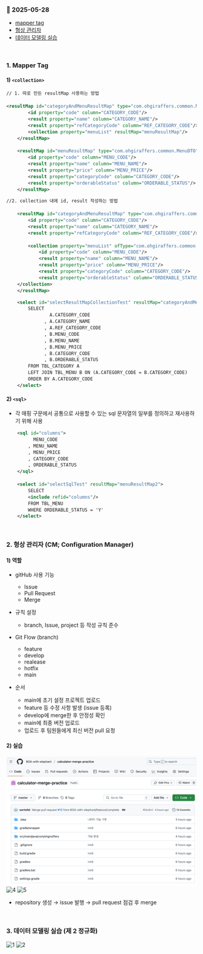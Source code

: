 ### :link: 2025-05-28
- [mapper tag](#1-mapper-tag)
- [형상 관리자](#2-형상-관리자-cm-configuration-manager)
- [데이터 모델링 실습](#3-데이터-모델링-실습-제-2-정규화)
 
&nbsp;
### 1. Mapper Tag
#### 1) `<collection>`
```xml
// 1. 따로 만든 resultMap 사용하는 방법

<resultMap id="categoryAndMenuResultMap" type="com.ohgiraffers.common.MenuAndCategoryDTO">
        <id property="code" column="CATEGORY_CODE"/>
        <result property="name" column="CATEGORY_NAME"/>
        <result property="refCategoryCode" column="REF_CATEGORY_CODE"/>
        <collection property="menuList" resultMap="menuResultMap"/>
    </resultMap>

    <resultMap id="menuResultMap" type="com.ohgiraffers.common.MenuDTO">
        <id property="code" column="MENU_CODE"/>
        <result property="name" column="MENU_NAME"/>
        <result property="price" column="MENU_PRICE"/>
        <result property="categoryCode" column="CATEGORY_CODE"/>
        <result property="orderableStatus" column="ORDERABLE_STATUS"/>
    </resultMap>
```
```xml
//2. collection 내에 id, result 작성하는 방법

    <resultMap id="categoryAndMenuResultMap" type="com.ohgiraffers.common.CategoryAndMenuDTO">
        <id property="code" column="CATEGORY_CODE"/>
        <result property="name" column="CATEGORY_NAME"/>
        <result property="refCategoryCode" column="REF_CATEGORY_CODE"/>

        <collection property="menuList" ofType="com.ohgiraffers.common.MenuDTO">
            <id property="code" column="MENU_CODE"/>
            <result property="name" column="MENU_NAME"/>
            <result property="price" column="MENU_PRICE"/>
            <result property="categoryCode" column="CATEGORY_CODE"/>
            <result property="orderableStatus" column="ORDERABLE_STATUS"/>
    </collection>
    </resultMap>
```
```xml
    <select id="selectResultMapCollectionTest" resultMap="categoryAndMenuResultMap">
        SELECT
                A.CATEGORY_CODE
              , A.CATEGORY_NAME
              , A.REF_CATEGORY_CODE
              , B.MENU_CODE
              , B.MENU_NAME
              , B.MENU_PRICE
              , B.CATEGORY_CODE
              , B.ORDERABLE_STATUS
        FROM TBL_CATEGORY A
        LEFT JOIN TBL_MENU B ON (A.CATEGORY_CODE = B.CATEGORY_CODE)
        ORDER BY A.CATEGORY_CODE
    </select>
```
#### 2) `<sql>`
- 각 매핑 구문에서 공통으로 사용할 수 있는 sql 문자열의 일부를 정의하고 재사용하기 위해 사용
```xml
    <sql id="columns">
          MENU_CODE
        , MENU_NAME
        , MENU_PRICE
        , CATEGORY_CODE
        , ORDERABLE_STATUS
    </sql>

    <select id="selectSqlTest" resultMap="menuResultMap2">
        SELECT
        <include refid="columns"/>
        FROM TBL_MENU
        WHERE ORDERABLE_STATUS = 'Y'
    </select>
```
&nbsp;
### 2. 형상 관리자 (CM; Configuration Manager)
#### 1) 역할
- gitHub 사용 기능
  - Issue
  - Pull Request
  - Merge

- 규칙 설정
  - branch, Issue, project 등 작성 규칙 준수

- Git Flow (branch)
  - feature
  - develop
  - realease
  - hotfix
  - main

- 순서
  - main에 초기 설정 프로젝트 업로드
  - feature 등 수정 사항 발생 (issue 등록)
  - develop에 merge한 후 안정성 확인
  - main에 최종 버전 업로드
  - 업로드 후 팀원들에게 최신 버전 pull 요청
#### 2) 실습
![3](/img/20250528(3).png)
![4](img/20250528(4))
![5](img/20250528(5))
- repository 생성 → issue 발행 → pull request 점검 후 merge

&nbsp;
### 3. 데이터 모델링 실습 (제 2 정규화)
![1](img/20250528(1))
![2](img/20250528(2))


